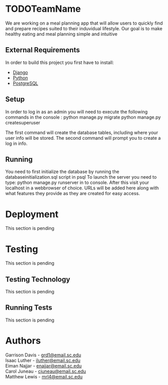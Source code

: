 # TODOTeamName

We are working on a meal planning app that will allow users to quickly find and prepare recipes suited to their induvidual lifestyle. Our goal is to make healthy eating and meal planning simple and intuitive

## External Requirements

In order to build this project you first have to install:

* [Django](https://docs.djangoproject.com/en/3.2/topics/install/)
* [Python](https://www.python.org/downloads/)
* [PostgreSQL](https://www.postgresql.org/download/)

## Setup

In order to log in as an admin you will need to execute the following commands in the console :
python manage.py migrate 
python manage.py createsuperuser 

The first command will create the database tables, including where your user info will be stored.
The second command will prompt you to create a log in info. 

## Running

You need to first initialize the database by running the databaseinitialization.sql script in psql
To launch the server you need to type:
python manage.py runserver in to console.
After this visit your localhost in a webbrowser of choice. 
URLs will be added here along with what features they provide as they are created for easy access.

# Deployment
This section is pending

# Testing

This section is pending

## Testing Technology

This section is pending

## Running Tests
This section is pending

# Authors
Garrison Davis - grd1@email.sc.edu  
Isaac Luther - iluther@email.sc.edu  
Eiman Najjar - enajjar@email.sc.edu  
Carol Juneau - cjuneau@email.sc.edu  
Matthew Lewis - mrl4@email.sc.edu
